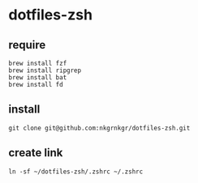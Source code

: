# dotfiles-zsh

## require

```
brew install fzf
brew install ripgrep
brew install bat
brew install fd
```

## install

`git clone git@github.com:nkgrnkgr/dotfiles-zsh.git`

## create link

`ln -sf ~/dotfiles-zsh/.zshrc ~/.zshrc`
